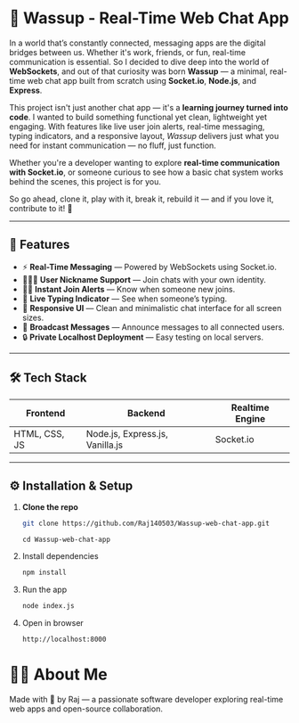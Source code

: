 # 🚀 Wassup - Real-Time Web Chat App

In a world that’s constantly connected, messaging apps are the digital bridges between us. Whether it's work, friends, or fun, real-time communication is essential. So I decided to dive deep into the world of **WebSockets**, and out of that curiosity was born **Wassup** — a minimal, real-time web chat app built from scratch using **Socket.io**, **Node.js**, and **Express**.

This project isn't just another chat app — it's a **learning journey turned into code**. I wanted to build something functional yet clean, lightweight yet engaging. With features like live user join alerts, real-time messaging, typing indicators, and a responsive layout, *Wassup* delivers just what you need for instant communication — no fluff, just function.

Whether you're a developer wanting to explore **real-time communication with Socket.io**, or someone curious to see how a basic chat system works behind the scenes, this project is for you.

So go ahead, clone it, play with it, break it, rebuild it — and if you love it, contribute to it! 🚀

---

## 📌 Features

- ⚡ **Real-Time Messaging** — Powered by WebSockets using Socket.io.
- 🧑‍🤝‍🧑 **User Nickname Support** — Join chats with your own identity.
- 🕵️‍♂️ **Instant Join Alerts** — Know when someone new joins.
- 💨 **Live Typing Indicator** — See when someone’s typing.
- 🎨 **Responsive UI** — Clean and minimalistic chat interface for all screen sizes.
- 📢 **Broadcast Messages** — Announce messages to all connected users.
- 🔒 **Private Localhost Deployment** — Easy testing on local servers.

---

## 🛠️ Tech Stack

| Frontend      | Backend       | Realtime Engine |
| ------------- | ------------- | ----------------|
| HTML, CSS, JS | Node.js, Express.js, Vanilla.js | Socket.io |

---

## ⚙️ Installation & Setup

1. **Clone the repo**
   ```bash
   git clone https://github.com/Raj140503/Wassup-web-chat-app.git
   ```
   ```
   cd Wassup-web-chat-app
   ```

2. Install dependencies
    ```bash
    npm install
    ```

3. Run the app
    ```bash
    node index.js
    ```

4. Open in browser
    ```
    http://localhost:8000
    ```

# 🙋‍♂️ About Me
Made with 💙 by Raj — a passionate software developer exploring real-time web apps and open-source collaboration.
